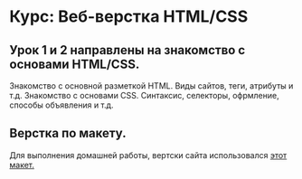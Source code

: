 # Курс: Веб-верстка HTML/CSS

## Урок 1 и 2 направлены на знакомство с основами HTML/CSS.

Знакомство с основной разметкой HTML. Виды сайтов, теги, атрибуты и т.д. Знакомство с основами CSS. Синтаксис, селекторы, офрмление, способы объявления и т.д. 

## Верстка по макету.

Для выполнения домашней работы, вертски сайта использовался [этот макет.](https://www.figma.com/file/mnLY69cYE5cqWM5w6n5hXx/Seo-%26-Digital-Marketing-Landing-Page?node-id=23%3A2)